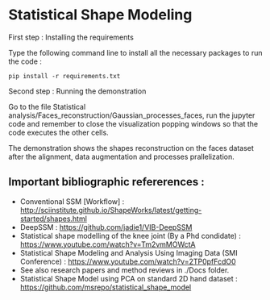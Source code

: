 # Statistical Shape Modeling

First step : Installing the requirements 

 Type the following command line to install all the necessary packages to run the code :
            
    pip install -r requirements.txt 

Second step : Running the demonstration 

 Go to the file Statistical analysis/Faces_reconstruction/Gaussian_processes_faces, run the jupyter code and remember to close the visualization popping windows so that the code executes the other cells. 

 The demonstration shows the shapes reconstruction on the faces dataset after the alignment, data augmentation and processes prallelization.


## Important bibliographic refererences :

- Conventional SSM [Workflow] : http://sciinstitute.github.io/ShapeWorks/latest/getting-started/shapes.html
- DeepSSM : https://github.com/jadie1/VIB-DeepSSM
- Statistical shape modelling of the knee joint (By a Phd condidate) : https://www.youtube.com/watch?v=Tm2vmMOWctA
- Statistical Shape Modeling and Analysis Using Imaging Data (SMI Conference) : https://www.youtube.com/watch?v=2TP0pfFcdO0
- See also research papers and method reviews in ./Docs folder.
- Statistical Shape Model using PCA on standard 2D hand dataset : https://github.com/msrepo/statistical_shape_model
